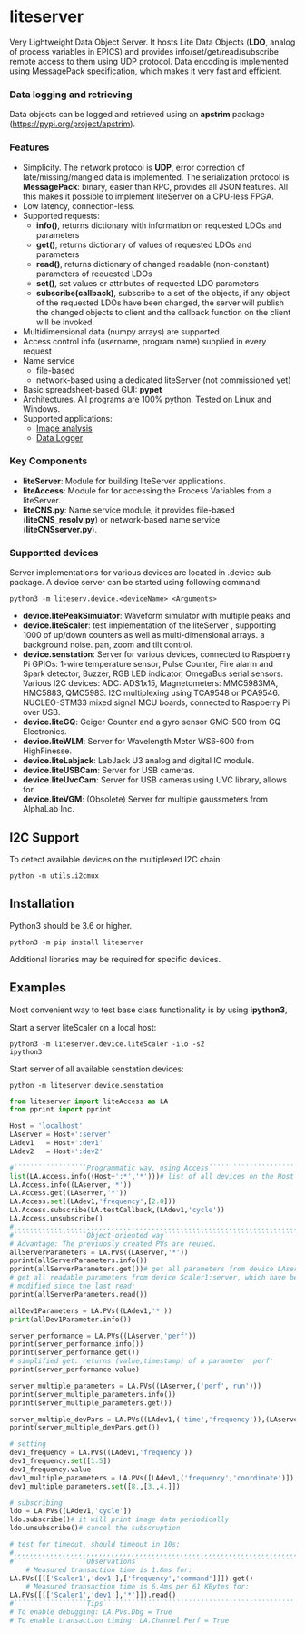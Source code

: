 # liteserver
Very Lightweight Data Object Server. 
It hosts Lite Data Objects (**LDO**, analog of process variables in 
EPICS) and provides info/set/get/read/subscribe remote access to them using 
UDP protocol. Data encoding is implemented using MessagePack specification, 
which makes it very fast and efficient.

### Data logging and retrieving
Data objects can be logged and retrieved using an **apstrim** package (https://pypi.org/project/apstrim).

### Features
 - Simplicity. The network protocol is **UDP**, error correction of 
late/missing/mangled data is implemented. The serialization protocol is 
**MessagePack**: binary, easier than RPC, provides all JSON features.
All this makes it possible to implement liteServer on a CPU-less FPGA.
 - Low latency, connection-less.
 - Supported requests:
   - **info()**, returns dictionary with information on requested LDOs and 
   parameters
   - **get()**, returns dictionary of values of requested LDOs and parameters
   - **read()**, returns dictionary of changed readable (non-constant) 
   parameters of requested LDOs
   - **set()**, set values or attributes of requested LDO parameters
   - **subscribe(callback)**, subscribe to a set of the objects, if any object 
of the requested LDOs have been changed, the server will publish the changed 
objects to client and the callback function on the client will be invoked.
 - Multidimensional data (numpy arrays) are supported.
 - Access control info (username, program name) supplied in every request
 - Name service
   - file-based
   - network-based using a dedicated liteServer  (not commissioned yet)
 - Basic spreadsheet-based GUI: **pypet**
 - Architectures. All programs are 100% python. Tested on Linux and Windows.
 - Supported applications:
   - [Image analysis](https://github.com/ASukhanov/Imagin)
   - [Data Logger](https://github.com/ASukhanov/apstrim)

### Key Components
- **liteServer**: Module for building liteServer applications.
- **liteAccess**: Module for for accessing the Process Variables from a liteServer.
- **liteCNS.py**: Name service module, it provides file-based 
(**liteCNS_resolv.py**) or network-based name service (**liteCNSserver.py**).

### Supportted devices
Server implementations for various devices are located in .device sub-package. 
A device server can be started using following command:

    python3 -m liteserv.device.<deviceName> <Arguments>

- **device.litePeakSimulator**: Waveform simulator with multiple peaks and
- **device.liteScaler**: test implementation of the liteServer
, supporting 1000 of up/down counters as well as multi-dimensional arrays.
a background noise.
pan, zoom and tilt control.
- **device.senstation**: Server for various devices, connected to Raspberry Pi
GPIOs: 1-wire temperature sensor, Pulse Counter, Fire alarm and Spark detector,
Buzzer, RGB LED indicator, OmegaBus serial sensors. 
Various I2C devices: ADC: ADS1x15, Magnetometers: MMC5983MA, HMC5883, QMC5983.
I2C multiplexing using TCA9548 or PCA9546.
NUCLEO-STM33 mixed signal MCU boards, connected to Raspberry Pi over USB.
- **device.liteGQ**: Geiger Counter and a gyro sensor GMC-500 from GQ Electronics.
- **device.liteWLM**: Server for Wavelength Meter WS6-600 from HighFinesse.
- **device.liteLabjack**: LabJack U3 analog and digital IO module.
- **device.liteUSBCam**: Server for USB cameras.
- **device.liteUvcCam**: Server for USB cameras using UVC library, allows for 
- **device.liteVGM**: (Obsolete) Server for multiple gaussmeters from AlphaLab Inc.

## I2C Support

To detect available devices on the multiplexed I2C chain:

    python -m utils.i2cmux

## Installation
Python3 should be 3.6 or higher.

    python3 -m pip install liteserver

Additional libraries may be required for specific devices.

## Examples
Most convenient way to test base class functionality is by using **ipython3**, 

Start a server liteScaler on a local host:

    python3 -m liteserver.device.liteScaler -ilo -s2
    ipython3

Start server of all available senstation devices:

    python -m liteserver.device.senstation

```python
from liteserver import liteAccess as LA 
from pprint import pprint

Host = 'localhost'
LAserver = Host+':server'
LAdev1   = Host+':dev1'
LAdev2   = Host+':dev2'

#``````````````````Programmatic way, using Access`````````````````````````````
list(LA.Access.info((Host+':*','*')))# list of all devices on the Host
LA.Access.info((LAserver,'*'))
LA.Access.get((LAserver,'*'))
LA.Access.set((LAdev1,'frequency',[2.0]))
LA.Access.subscribe(LA.testCallback,(LAdev1,'cycle'))
LA.Access.unsubscribe()
#,,,,,,,,,,,,,,,,,,,,,,,,,,,,,,,,,,,,,,,,,,,,,,,,,,,,,,,,,,,,,,,,,,,,,,,,,,,,,	
#``````````````````Object-oriented way````````````````````````````````````````
# Advantage: The previuosly created PVs are reused.
allServerParameters = LA.PVs((LAserver,'*'))
pprint(allServerParameters.info())
pprint(allServerParameters.get())# get all parameters from device LAserver
# get all readable parameters from device Scaler1:server, which have been 
# modified since the last read:
pprint(allServerParameters.read())

allDev1Parameters = LA.PVs((LAdev1,'*'))
print(allDev1Parameter.info())

server_performance = LA.PVs((LAserver,'perf'))
pprint(server_performance.info())
pprint(server_performance.get())
# simplified get: returns (value,timestamp) of a parameter 'perf' 
pprint(server_performance.value)

server_multiple_parameters = LA.PVs((LAserver,('perf','run')))
pprint(server_multiple_parameters.info())
pprint(server_multiple_parameters.get())

server_multiple_devPars = LA.PVs((LAdev1,('time','frequency')),(LAserver,('statistics','perf')))
pprint(server_multiple_devPars.get())

# setting
dev1_frequency = LA.PVs((LAdev1,'frequency'))
dev1_frequency.set([1.5])
dev1_frequency.value
dev1_multiple_parameters = LA.PVs([LAdev1,('frequency','coordinate')])
dev1_multiple_parameters.set([8.,[3.,4.]])

# subscribing
ldo = LA.PVs([LAdev1,'cycle'])
ldo.subscribe()# it will print image data periodically
ldo.unsubscribe()# cancel the subscruption

# test for timeout, should timeout in 10s:
#,,,,,,,,,,,,,,,,,,,,,,,,,,,,,,,,,,,,,,,,,,,,,,,,,,,,,,,,,,,,,,,,,,,,,,,,,,,,,
#``````````````````Observations```````````````````````````````````````````````
    # Measured transaction time is 1.8ms for:
LA.PVs([[['Scaler1','dev1'],['frequency','command']]]).get()
    # Measured transaction time is 6.4ms per 61 KBytes for:
LA.PVs([[['Scaler1','dev1'],'*']]).read() 
#``````````````````Tips```````````````````````````````````````````````````````
# To enable debugging: LA.PVs.Dbg = True
# To enable transaction timing: LA.Channel.Perf = True
```

